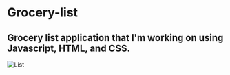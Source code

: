 # Grocery-list



## Grocery list application that I'm working on using Javascript, HTML, and CSS.

![List](https://github.com/Epicskylegend/Grocery-list/assets/85533331/8e07c688-0c5f-4e87-bbb7-3761137eb4a6)
